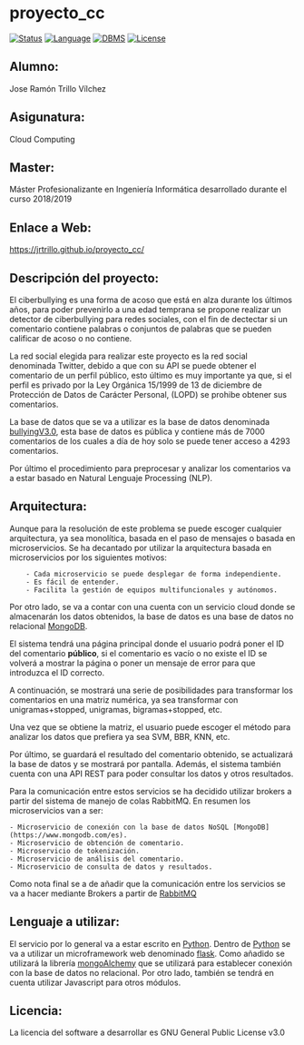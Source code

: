 # proyecto_cc

[![Status](https://img.shields.io/badge/Status-Documenting-green.svg)](https://github.com/jrtrillo/proyecto_cc/blob/master/README.md)
[![Language](https://img.shields.io/badge/Language-Python-blue.svg)](https://www.python.org/)
[![DBMS](https://img.shields.io/badge/DBMS-MongoDB-orange.svg)](https://www.mongodb.com/es)
[![License](https://img.shields.io/badge/License-GPL-red.svg)](https://github.com/jrtrillo/proyecto_cc/blob/master/LICENSE)

## Alumno:
Jose Ramón Trillo Vílchez

## Asigunatura: 
Cloud Computing

## Master: 
Máster Profesionalizante en Ingeniería Informática desarrollado durante el curso 2018/2019

## Enlace a Web: 
https://jrtrillo.github.io/proyecto_cc/

## Descripción del proyecto:
El ciberbullying es una forma de acoso que está en alza durante los últimos años, para poder prevenirlo a una edad temprana se propone realizar un detector de ciberbullying para redes sociales, con el fin de dectectar si un comentario contiene palabras o conjuntos de palabras que se pueden calificar de acoso o no contiene.

La red social elegida para realizar este proyecto es la red social denominada Twitter, debido a que con su API se puede obtener el comentario de un perfil público, esto último es muy importante ya que, si el perfil es privado por la Ley Orgánica 15/1999 de 13 de diciembre de Protección de Datos de Carácter Personal, (LOPD) se prohibe obtener sus comentarios.

La base de datos que se va a utilizar es la base de datos denominada  [bullyingV3.0](http://research.cs.wisc.edu/bullying/data.html), esta base de datos es pública y contiene más de 7000 comentarios de los cuales a día de hoy solo se puede tener acceso a 4293 comentarios.

Por último el procedimiento para preprocesar y analizar los comentarios va a estar basado en Natural Lenguaje Processing (NLP).

## Arquitectura: 
Aunque para la resolución de este problema se puede escoger cualquier arquitectura, ya sea monolítica, basada en el paso de mensajes o basada en microservicios. Se ha decantado por utilizar la arquitectura basada en microservicios por los siguientes motivos:
		
		- Cada microservicio se puede desplegar de forma independiente.
		- Es fácil de entender.
		- Facilita la gestión de equipos multifuncionales y autónomos.

Por otro lado, se va a contar con una cuenta con un servicio cloud donde se almacenarán los datos obtenidos, la base de datos es una base de datos no relacional [MongoDB](https://www.mongodb.com/es).

El sistema tendrá una página principal donde el usuario podrá poner el ID del comentario **público**, si el comentario es vacío o no existe el ID se volverá a mostrar la página o poner un mensaje de error para que introduzca el ID correcto. 

A continuación, se mostrará una serie de posibilidades para transformar los comentarios en una matriz numérica, ya sea transformar con unigramas+stopped, unigramas, bigramas+stopped, etc.

Una vez que se obtiene la matriz, el usuario puede escoger el método para analizar los datos que prefiera ya sea SVM, BBR, KNN, etc.

Por último, se guardará el resultado del comentario obtenido, se actualizará la base de datos y se mostrará por pantalla. Además, el sistema también cuenta con una API REST para poder consultar los datos y otros resultados. 

Para la comunicación entre estos servicios se ha decidido utilizar brokers a partir del sistema de manejo de colas RabbitMQ.
En resumen los microservicios van a ser:

	- Microservicio de conexión con la base de datos NoSQL [MongoDB](https://www.mongodb.com/es).
	- Microservicio de obtención de comentario.
	- Microservicio de tokenización.
	- Microservicio de análisis del comentario.
	- Microservicio de consulta de datos y resultados.

Como nota final se a de añadir que la comunicación entre los servicios se va a hacer mediante Brokers a partir de [RabbitMQ](https://www.rabbitmq.com/)

## Lenguaje a utilizar:
El servicio por lo general va a estar escrito en [Python](https://www.python.org/). Dentro de [Python](https://www.python.org/) se va a utilizar un microframework web denominado [flask](http://flask.pocoo.org/). Como añadido se utilizará la librería [mongoAlchemy](https://pythonhosted.org/Flask-MongoAlchemy/) que se utilizará para establecer conexión con la base de datos no relacional. Por otro lado, también se tendrá en cuenta utilizar Javascript para otros módulos.

## Licencia:
La licencia del software a desarrollar es GNU General Public License v3.0



